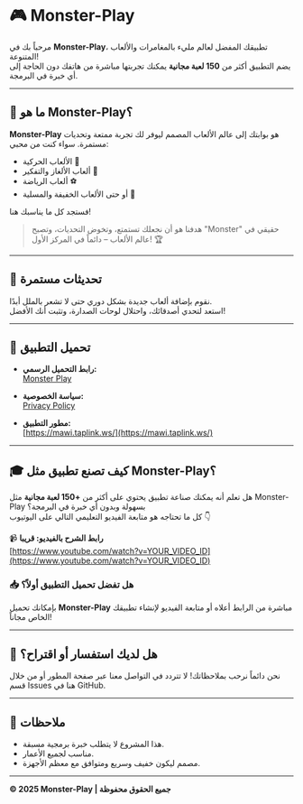 # 🎮 Monster-Play

مرحباً بك في **Monster-Play**، تطبيقك المفضل لعالم مليء بالمغامرات والألعاب المتنوعة!  
يضم التطبيق أكثر من **150 لعبة مجانية** يمكنك تجربتها مباشرة من هاتفك دون الحاجة إلى أي خبرة في البرمجة.

---

## 🧠 ما هو Monster-Play؟

**Monster-Play** هو بوابتك إلى عالم الألعاب المصمم ليوفر لك تجربة ممتعة وتحديات مستمرة. سواء كنت من محبي:
- الألعاب الحركية 👊
- ألعاب الألغاز والتفكير 🧩
- ألعاب الرياضة ⚽
- أو حتى الألعاب الخفيفة والمسلية 🎈

فستجد كل ما يناسبك هنا!

> هدفنا هو أن نجعلك تستمتع، وتخوض التحديات، وتصبح "Monster" حقيقي في عالم الألعاب – دائماً في المركز الأول! 🏆

---

## 🔄 تحديثات مستمرة

نقوم بإضافة ألعاب جديدة بشكل دوري حتى لا تشعر بالملل أبدًا.  
استعد لتحدي أصدقائك، واحتلال لوحات الصدارة، وتثبت أنك الأفضل!

---

## 📲 تحميل التطبيق

- **رابط التحميل الرسمي:**  
  [Monster Play](https://mawi-officiel.github.io/Monster-Play/)

- **سياسة الخصوصية:**  
  [Privacy Policy](https://mawi-officiel.github.io/Monster-Play/privacy-policy.html)  

- **مطور التطبيق:**  
  [https://mawi.taplink.ws/](https://mawi.taplink.ws/)

---

## 🎓 كيف تصنع تطبيق مثل Monster-Play؟

هل تعلم أنه يمكنك صناعة تطبيق يحتوي على أكثر من **+150 لعبة مجانية** مثل Monster-Play بسهولة وبدون أي خبرة في البرمجة؟  
كل ما تحتاجه هو متابعة الفيديو التعليمي التالي على اليوتيوب 👇

📹 **رابط الشرح بالفيديو: قريبا**  
[https://www.youtube.com/watch?v=YOUR_VIDEO_ID](https://www.youtube.com/watch?v=YOUR_VIDEO_ID)  

### 📥 هل تفضل تحميل التطبيق أولاً؟  
بإمكانك تحميل **Monster-Play** مباشرة من الرابط أعلاه أو متابعة الفيديو لإنشاء تطبيقك الخاص مجاناً!

---

## 💬 هل لديك استفسار أو اقتراح؟

نحن دائماً نرحب بملاحظاتك! لا تتردد في التواصل معنا عبر صفحة المطور أو من خلال قسم Issues هنا في GitHub.

---

## 📌 ملاحظات

- هذا المشروع لا يتطلب خبرة برمجية مسبقة.
- مناسب لجميع الأعمار.
- مصمم ليكون خفيف وسريع ومتوافق مع معظم الأجهزة.

---

**© 2025 Monster-Play | جميع الحقوق محفوظة**
